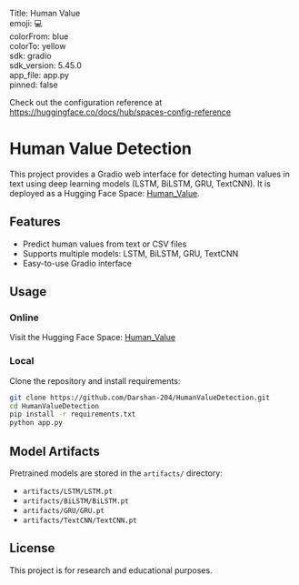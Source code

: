 Title: Human Value   
emoji: 💻  
colorFrom: blue  
colorTo: yellow  
sdk: gradio  
sdk_version: 5.45.0  
app_file: app.py  
pinned: false  

Check out the configuration reference at https://huggingface.co/docs/hub/spaces-config-reference

# Human Value Detection

This project provides a Gradio web interface for detecting human values in text using deep learning models (LSTM, BiLSTM, GRU, TextCNN). It is deployed as a Hugging Face Space: [Human_Value](https://huggingface.co/spaces/darshan204/Human_Value).

## Features
- Predict human values from text or CSV files
- Supports multiple models: LSTM, BiLSTM, GRU, TextCNN
- Easy-to-use Gradio interface

## Usage
### Online
Visit the Hugging Face Space: [Human_Value](https://huggingface.co/spaces/darshan204/Human_Value)

### Local
Clone the repository and install requirements:
```bash
git clone https://github.com/Darshan-204/HumanValueDetection.git
cd HumanValueDetection
pip install -r requirements.txt
python app.py
```

## Model Artifacts
Pretrained models are stored in the `artifacts/` directory:
- `artifacts/LSTM/LSTM.pt`
- `artifacts/BiLSTM/BiLSTM.pt`
- `artifacts/GRU/GRU.pt`
- `artifacts/TextCNN/TextCNN.pt`

## License
This project is for research and educational purposes.
